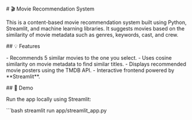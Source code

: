 \# 🎬 Movie Recommendation System

This is a content-based movie recommendation system built using Python,
Streamlit, and machine learning libraries. It suggests movies based on
the similarity of movie metadata such as genres, keywords, cast, and
crew.

\## 💡 Features

\- Recommends 5 similar movies to the one you select. - Uses cosine
similarity on movie metadata to find similar titles. - Displays
recommended movie posters using the TMDB API. - Interactive frontend
powered by \*\*Streamlit\*\*.

\## 🚀 Demo

Run the app locally using Streamlit:

\`\`\`bash streamlit run app/streamlit_app.py
